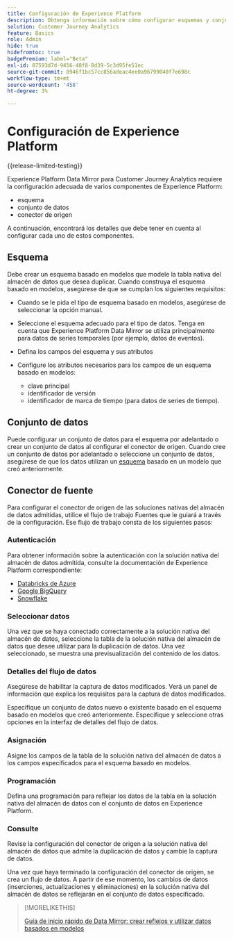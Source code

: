 ```yaml
---
title: Configuración de Experience Platform
description: Obtenga información sobre cómo configurar esquemas y conjuntos de datos para Experience Platform Data Mirror para Customer Journey Analytics
solution: Customer Journey Analytics
feature: Basics
role: Admin
hide: true
hidefromtoc: true
badgePremium: label="Beta"
exl-id: 87593d7d-9456-48f8-8d39-5c3d95fe51ec
source-git-commit: 8946f1bc57cc856adeac4ee0a96799040f7e698c
workflow-type: tm+mt
source-wordcount: '458'
ht-degree: 3%

---
```


# Configuración de Experience Platform

{{release-limited-testing}}

Experience Platform Data Mirror para Customer Journey Analytics requiere la configuración adecuada de varios componentes de Experience Platform:

* esquema
* conjunto de datos
* conector de origen

A continuación, encontrará los detalles que debe tener en cuenta al configurar cada uno de estos componentes.

## Esquema

Debe crear un esquema basado en modelos que modele la tabla nativa del almacén de datos que desea duplicar. Cuando construya el esquema basado en modelos, asegúrese de que se cumplan los siguientes requisitos:

* Cuando se le pida el tipo de esquema basado en modelos, asegúrese de seleccionar la opción manual.
* Seleccione el esquema adecuado para el tipo de datos. Tenga en cuenta que Experience Platform Data Mirror se utiliza principalmente para datos de series temporales (por ejemplo, datos de eventos).

* Defina los campos del esquema y sus atributos
* Configure los atributos necesarios para los campos de un esquema basado en modelos:

   * clave principal
   * identificador de versión
   * identificador de marca de tiempo (para datos de series de tiempo).

## Conjunto de datos

Puede configurar un conjunto de datos para el esquema por adelantado o crear un conjunto de datos al configurar el conector de origen.
Cuando cree un conjunto de datos por adelantado o seleccione un conjunto de datos, asegúrese de que los datos utilizan un [esquema](#schema) basado en un modelo que creó anteriormente.


## Conector de fuente

Para configurar el conector de origen de las soluciones nativas del almacén de datos admitidas, utilice el flujo de trabajo Fuentes que le guiará a través de la configuración. Ese flujo de trabajo consta de los siguientes pasos:

### Autenticación

Para obtener información sobre la autenticación con la solución nativa del almacén de datos admitida, consulte la documentación de Experience Platform correspondiente:

* [Databricks de Azure](https://experienceleague.adobe.com/en/docs/experience-platform/sources/connectors/databases/databricks)
* [Google BigQuery](https://experienceleague.adobe.com/en/docs/experience-platform/sources/connectors/databases/bigquery)
* [Snowflake](https://experienceleague.adobe.com/en/docs/experience-platform/sources/connectors/databases/snowflake)


### Seleccionar datos

Una vez que se haya conectado correctamente a la solución nativa del almacén de datos, seleccione la tabla de la solución nativa del almacén de datos que desee utilizar para la duplicación de datos. Una vez seleccionado, se muestra una previsualización del contenido de los datos.


### Detalles del flujo de datos

Asegúrese de habilitar la captura de datos modificados. Verá un panel de información que explica los requisitos para la captura de datos modificados.

Especifique un conjunto de datos nuevo o existente basado en el esquema basado en modelos que creó anteriormente. Especifique y seleccione otras opciones en la interfaz de detalles del flujo de datos.


### Asignación

Asigne los campos de la tabla de la solución nativa del almacén de datos a los campos especificados para el esquema basado en modelos.


### Programación

Defina una programación para reflejar los datos de la tabla en la solución nativa del almacén de datos con el conjunto de datos en Experience Platform.


### Consulte

Revise la configuración del conector de origen a la solución nativa del almacén de datos que admite la duplicación de datos y cambie la captura de datos.


Una vez que haya terminado la configuración del conector de origen, se crea un flujo de datos. A partir de ese momento, los cambios de datos (inserciones, actualizaciones y eliminaciones) en la solución nativa del almacén de datos se reflejarán en el conjunto de datos especificado.


>[!MORELIKETHIS]
>
>[Guía de inicio rápido de Data Mirror: crear reflejos y utilizar datos basados en modelos](model-based.md)
>
